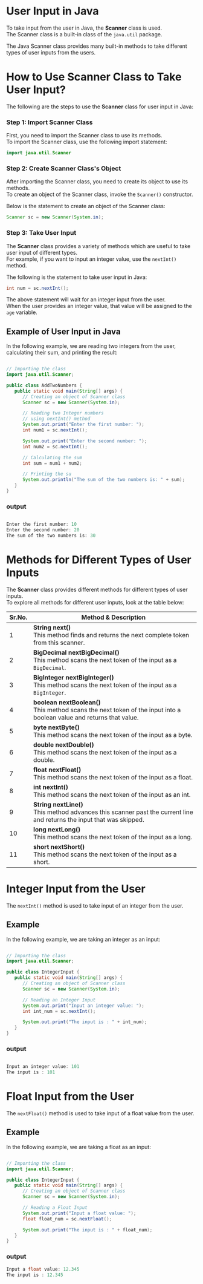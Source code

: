 # User Input in Java

To take input from the user in Java, the **Scanner** class is used.  
The Scanner class is a built-in class of the `java.util` package.

The Java Scanner class provides many built-in methods to take different types of user inputs from the users.

# How to Use Scanner Class to Take User Input?

The following are the steps to use the **Scanner** class for user input in Java:

### Step 1: Import Scanner Class

First, you need to import the Scanner class to use its methods.  
To import the Scanner class, use the following import statement:

```java
import java.util.Scanner
```

### Step 2: Create Scanner Class's Object

After importing the Scanner class, you need to create its object to use its methods.  
To create an object of the Scanner class, invoke the `Scanner()` constructor.

Below is the statement to create an object of the Scanner class:

```java
Scanner sc = new Scanner(System.in);
```


### Step 3: Take User Input

The **Scanner** class provides a variety of methods which are useful to take user input of different types.  
For example, if you want to input an integer value, use the `nextInt()` method.

The following is the statement to take user input in Java:

```java
int num = sc.nextInt();
```

The above statement will wait for an integer input from the user.  
When the user provides an integer value, that value will be assigned to the `age` variable.

## Example of User Input in Java

In the following example, we are reading two integers from the user, calculating their sum, and printing the result:

```java 

// Importing the class
import java.util.Scanner;

public class AddTwoNumbers {
   public static void main(String[] args) {
      // Creating an object of Scanner class
      Scanner sc = new Scanner(System.in);

      // Reading two Integer numbers
      // using nextInt() method
      System.out.print("Enter the first number: ");
      int num1 = sc.nextInt();

      System.out.print("Enter the second number: ");
      int num2 = sc.nextInt();

      // Calculating the sum
      int sum = num1 + num2;

      // Printing the su
      System.out.println("The sum of the two numbers is: " + sum);
   }
}
```

### output 

```java 

Enter the first number: 10
Enter the second number: 20
The sum of the two numbers is: 30
```


# Methods for Different Types of User Inputs

The **Scanner** class provides different methods for different types of user inputs.  
To explore all methods for different user inputs, look at the table below:

| Sr.No. | Method & Description |
|--------|-----------------------|
| 1 | **String next()**<br>This method finds and returns the next complete token from this scanner. |
| 2 | **BigDecimal nextBigDecimal()**<br>This method scans the next token of the input as a `BigDecimal`. |
| 3 | **BigInteger nextBigInteger()**<br>This method scans the next token of the input as a `BigInteger`. |
| 4 | **boolean nextBoolean()**<br>This method scans the next token of the input into a boolean value and returns that value. |
| 5 | **byte nextByte()**<br>This method scans the next token of the input as a byte. |
| 6 | **double nextDouble()**<br>This method scans the next token of the input as a double. |
| 7 | **float nextFloat()**<br>This method scans the next token of the input as a float. |
| 8 | **int nextInt()**<br>This method scans the next token of the input as an int. |
| 9 | **String nextLine()**<br>This method advances this scanner past the current line and returns the input that was skipped. |
| 10 | **long nextLong()**<br>This method scans the next token of the input as a long. |
| 11 | **short nextShort()**<br>This method scans the next token of the input as a short. |


# Integer Input from the User

The `nextInt()` method is used to take input of an integer from the user.

## Example

In the following example, we are taking an integer as an input:

```java 

// Importing the class
import java.util.Scanner;

public class IntegerInput {
   public static void main(String[] args) {
      // Creating an object of Scanner class
      Scanner sc = new Scanner(System.in);

      // Reading an Integer Input
      System.out.print("Input an integer value: ");
      int int_num = sc.nextInt();

      System.out.print("The input is : " + int_num);
   }
}
```

### output

```java

Input an integer value: 101
The input is : 101
```


# Float Input from the User

The `nextFloat()` method is used to take input of a float value from the user.

## Example

In the following example, we are taking a float as an input:

```java

// Importing the class
import java.util.Scanner;

public class IntegerInput {
   public static void main(String[] args) {
      // Creating an object of Scanner class
      Scanner sc = new Scanner(System.in);

      // Reading a Float Input
      System.out.print("Input a float value: ");
      float float_num = sc.nextFloat();

      System.out.print("The input is : " + float_num);
   }
}
```


### output 
```java 
Input a float value: 12.345
The input is : 12.345
```

